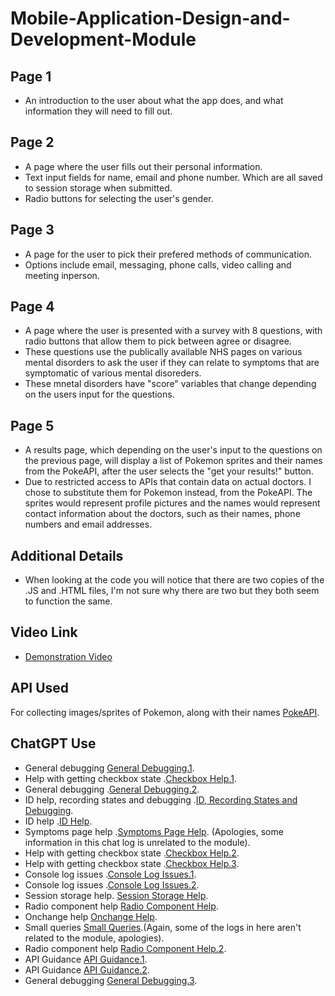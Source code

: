 # Mobile-Application-Design-and-Development-Module
## Page 1
- An introduction to the user about what the app does, and what information they will need to fill out.
## Page 2
- A page where the user fills out their personal information.
- Text input fields for name, email and phone number. Which are all saved to session storage when submitted.
- Radio buttons for selecting the user's gender.
## Page 3
- A page for the user to pick their prefered methods of communication.
- Options include email, messaging, phone calls, video calling and meeting inperson.
## Page 4
- A page where the user is presented with a survey with 8 questions, with radio buttons that allow them to pick between agree or disagree.
- These questions use the publically available NHS pages on various mental disorders to ask the user if they can relate to symptoms that are symptomatic of various mental disoreders.
- These mnetal disorders have "score" variables that change depending on the users input for the questions.
## Page 5
- A results page, which depending on the user's input to the questions on the previous page, will display a list of Pokemon sprites and their names from the PokeAPI, after the user selects the "get your results!" button.
- Due to restricted access to APIs that contain data on actual doctors. I chose to substitute them for Pokemon instead, from the PokeAPI. The sprites would represent profile pictures and the names would represent contact information about the doctors, such as their names, phone numbers and email addresses.
## Additional Details
- When looking at the code you will notice that there are two copies of the .JS and .HTML files, I'm not sure why there are two but they both seem to function the same.
## Video Link
- [Demonstration Video](https://liverguac-my.sharepoint.com/:v:/g/personal/j_rogers2_rgu_ac_uk/EXDwTALJaeJPh_Ada1EYISsBnMARYhcpJLac1LirVS9hmA?nav=eyJyZWZlcnJhbEluZm8iOnsicmVmZXJyYWxBcHAiOiJPbmVEcml2ZUZvckJ1c2luZXNzIiwicmVmZXJyYWxBcHBQbGF0Zm9ybSI6IldlYiIsInJlZmVycmFsTW9kZSI6InZpZXciLCJyZWZlcnJhbFZpZXciOiJNeUZpbGVzTGlua0NvcHkifX0&e=AOtdD8)
## API Used
For collecting images/sprites of Pokemon, along with their names [PokeAPI](https://pokeapi.co/).
## ChatGPT Use
- General debugging [General Debugging.1](https://chat.openai.com/c/f69dc5b7-2ba2-43d6-bbc9-d1a27154389d).
- Help with getting checkbox state .[Checkbox Help.1](https://chat.openai.com/c/3e3f8909-f6df-4cb6-ab7f-6d3eecaeff66).
- General debugging .[General Debugging.2](https://chat.openai.com/c/679b555e-17e6-498d-bc57-98bf7781c7e3).
- ID help, recording states and debugging .[ID, Recording States and Debugging](https://chat.openai.com/c/036f3b64-0e8d-4e1a-bdb8-75e53609b732).
- ID help .[ID Help](https://chat.openai.com/c/1d0e8246-7d2b-4ae9-9d60-d8a9663f49ea).
- Symptoms page help .[Symptoms Page Help](https://chat.openai.com/c/8df9fbad-4f0e-4cef-8666-e4ceb2973190). (Apologies, some information in this chat log is unrelated to the module).
- Help with getting checkbox state .[Checkbox Help.2](https://chat.openai.com/c/19268bb1-520b-4767-9348-a4b721b72d2a).
- Help with getting checkbox state .[Checkbox Help.3](https://chat.openai.com/c/49ca61da-1152-4015-8e2e-2c0e49cbd86b).
- Console log issues .[Console Log Issues.1](https://chat.openai.com/c/d5a02d19-8092-4161-9633-216c60ad774d).
- Console log issues .[Console Log Issues.2](https://chat.openai.com/c/e64c4f94-e345-4bec-a98c-100752f2640d).
- Session storage help. [Session Storage Help](https://chat.openai.com/c/af3d13b6-93f8-4337-9aca-bbb288b18e05).
- Radio component help [Radio Component Help](https://chat.openai.com/c/2b516004-ae8f-475e-b9ac-57f032bc6a1b).
- Onchange help [Onchange Help](https://chat.openai.com/c/5b973bb3-9f9f-4ce9-9200-30774be2e947).
- Small queries [Small Queries](https://chat.openai.com/c/7e8def2b-1309-46bb-bc85-73690ff9a380).(Again, some of the logs in here aren't related to the module, apologies).
- Radio component help [Radio Component Help.2](https://chat.openai.com/c/92065dfb-a7d9-4193-a772-44e64edda4c2).
- API Guidance [API Guidance.1](https://chat.openai.com/c/8b0747db-d89b-4a8f-b965-428b7e0381e1).
- API Guidance [API Guidance.2](https://chat.openai.com/c/331a680c-4928-4411-92ae-cb529011df14).
- General debugging [General Debugging.3](https://chat.openai.com/c/10459918-05e7-4a6f-9ff4-1419e623e83f).
